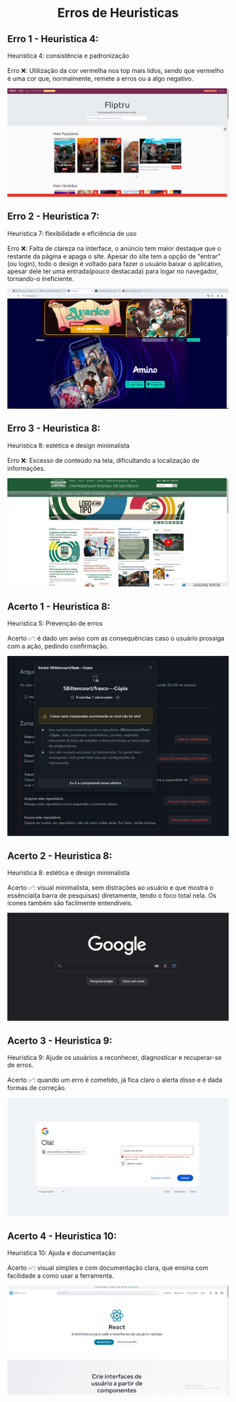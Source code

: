 <h1 align="center"> Erros de Heuristicas </h1>

## Erro 1 - Heuristica 4:

Heuristica 4: consistência e padronização
<br><br>
Erro ❌: Utilização da cor vermelha nos top mais lidos, sendo que vermelho é uma cor que, normalmente, remete a erros ou a algo negativo.

![Site fliptru.com](https://github.com/SBittencourt/Bertoti/blob/main/ihc/imagens/erro4.png)


## Erro 2 - Heuristica 7:

Heuristica 7: flexibilidade e eficiência de uso
<br><br>
Erro ❌: Falta de clareza na interface, o anúncio tem maior destaque que o restante da página e apaga o site. Apesar do site tem a opção de "entrar"(ou login), todo o design é voltado para fazer o usuário baixar o aplicativo, apesar dele ter uma entrada(pouco destacada) para logar no navegador, tornando-o ineficiente.

![Site amino.com](https://github.com/SBittencourt/Bertoti/blob/main/ihc/imagens/erro1.png)

## Erro 3 - Heuristica 8:

Heuristica 8: estética e design minimalista
<br><br>
Erro ❌: Excesso de conteúdo na tela, dificultando a localização de informações.

![Site unifesp](https://github.com/SBittencourt/Bertoti/blob/main/ihc/imagens/erro7.png)

## Acerto 1 - Heuristica 8:

Heuristica 5: Prevenção de erros
<br><br>
Acerto ✅: é dado um aviso com as consequências caso o usuário prossiga com a ação, pedindo confirmação.

![Site github](https://github.com/SBittencourt/Bertoti/blob/main/ihc/imagens/Acerto05.png)

## Acerto 2 - Heuristica 8:

Heuristica 8: estética e design minimalista
<br><br>
Acerto ✅: visual minimalista, sem distrações ao usuário e que mostra o essêncial(a barra de pesquisas) diretamente, tendo o foco total nela. Os ícones também são facilmente entendiveis.

![Site google](https://github.com/SBittencourt/Bertoti/blob/main/ihc/imagens/acerto8.png)

## Acerto 3 - Heuristica 9:

Heuristica 9: Ajude os usuários a reconhecer, diagnosticar e recuperar-se de erros.
<br><br>
Acerto ✅: quando um erro é cometido, já fica claro o alerta disso e é dada formas de correção.

![Site login gmail](https://github.com/SBittencourt/Bertoti/blob/main/ihc/imagens/Acerto09.png)

## Acerto 4 - Heuristica 10:

Heuristica 10: Ajuda e documentação
<br><br>
Acerto ✅: visual simples e com documentação clara, que ensina com facilidade a como usar a ferramenta.

![Site react](https://github.com/SBittencourt/Bertoti/blob/main/ihc/imagens/Acerto10.png)


